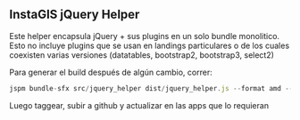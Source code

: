 
## InstaGIS jQuery Helper

Este helper encapsula jQuery + sus plugins en un solo bundle monolitico.
Esto no incluye plugins que se usan en landings particulares o de los cuales
coexisten varias versiones (datatables, bootstrap2, bootstrap3, select2)

Para generar el build después de algún cambio, correr:

```js
jspm bundle-sfx src/jquery_helper dist/jquery_helper.js --format amd --skip-source-maps -m
```

Luego taggear, subir a github y actualizar en las apps que lo requieran

